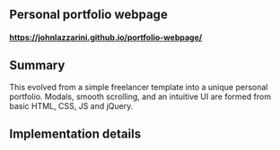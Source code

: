 ## Personal portfolio webpage
#### https://johnlazzarini.github.io/portfolio-webpage/

## Summary
This evolved from a simple freelancer template into a unique personal portfolio.  Modals, smooth scrolling, and an intuitive UI are formed from basic HTML, CSS, JS and jQuery.

## Implementation details

